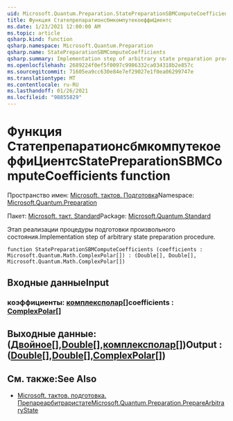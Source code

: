 ```yaml
---
uid: Microsoft.Quantum.Preparation.StatePreparationSBMComputeCoefficients
title: Функция СтатепрепаратионсбмкомпутекоеффиЦиентс
ms.date: 1/23/2021 12:00:00 AM
ms.topic: article
qsharp.kind: function
qsharp.namespace: Microsoft.Quantum.Preparation
qsharp.name: StatePreparationSBMComputeCoefficients
qsharp.summary: Implementation step of arbitrary state preparation procedure.
ms.openlocfilehash: 2689224f0ef5f0097c9986332ca034318b2e857c
ms.sourcegitcommit: 71605ea9cc630e84e7ef29027e1f0ea06299747e
ms.translationtype: MT
ms.contentlocale: ru-RU
ms.lasthandoff: 01/26/2021
ms.locfileid: "98855829"
---
```

# <a name="statepreparationsbmcomputecoefficients-function"></a><span data-ttu-id="e1966-102">Функция СтатепрепаратионсбмкомпутекоеффиЦиентс</span><span class="sxs-lookup"><span data-stu-id="e1966-102">StatePreparationSBMComputeCoefficients function</span></span>

<span data-ttu-id="e1966-103">Пространство имен: [Microsoft. тактов. Подготовка](xref:Microsoft.Quantum.Preparation)</span><span class="sxs-lookup"><span data-stu-id="e1966-103">Namespace: [Microsoft.Quantum.Preparation](xref:Microsoft.Quantum.Preparation)</span></span>

<span data-ttu-id="e1966-104">Пакет: [Microsoft. такт. Standard](https://nuget.org/packages/Microsoft.Quantum.Standard)</span><span class="sxs-lookup"><span data-stu-id="e1966-104">Package: [Microsoft.Quantum.Standard](https://nuget.org/packages/Microsoft.Quantum.Standard)</span></span>


<span data-ttu-id="e1966-105">Этап реализации процедуры подготовки произвольного состояния.</span><span class="sxs-lookup"><span data-stu-id="e1966-105">Implementation step of arbitrary state preparation procedure.</span></span>

```qsharp
function StatePreparationSBMComputeCoefficients (coefficients : Microsoft.Quantum.Math.ComplexPolar[]) : (Double[], Double[], Microsoft.Quantum.Math.ComplexPolar[])
```


## <a name="input"></a><span data-ttu-id="e1966-106">Входные данные</span><span class="sxs-lookup"><span data-stu-id="e1966-106">Input</span></span>

### <a name="coefficients--complexpolar"></a><span data-ttu-id="e1966-107">коэффициенты: [комплексполар](xref:Microsoft.Quantum.Math.ComplexPolar)[]</span><span class="sxs-lookup"><span data-stu-id="e1966-107">coefficients : [ComplexPolar](xref:Microsoft.Quantum.Math.ComplexPolar)[]</span></span>





## <a name="output--doubledoublecomplexpolar"></a><span data-ttu-id="e1966-108">Выходные данные: ([Двойное](xref:microsoft.quantum.lang-ref.double)[],[Double](xref:microsoft.quantum.lang-ref.double)[],[комплексполар](xref:Microsoft.Quantum.Math.ComplexPolar)[])</span><span class="sxs-lookup"><span data-stu-id="e1966-108">Output : ([Double](xref:microsoft.quantum.lang-ref.double)[],[Double](xref:microsoft.quantum.lang-ref.double)[],[ComplexPolar](xref:Microsoft.Quantum.Math.ComplexPolar)[])</span></span>



## <a name="see-also"></a><span data-ttu-id="e1966-109">См. также:</span><span class="sxs-lookup"><span data-stu-id="e1966-109">See Also</span></span>

- [<span data-ttu-id="e1966-110">Microsoft. тактов. подготовка. Препареарбитраристате</span><span class="sxs-lookup"><span data-stu-id="e1966-110">Microsoft.Quantum.Preparation.PrepareArbitraryState</span></span>](xref:Microsoft.Quantum.Preparation.PrepareArbitraryState)